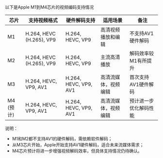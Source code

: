 以下是Apple M1到M4芯片的视频编码支持情况


| 芯片      | 支持视频格式                 | 硬件解码支持        | 适用场景             | 备注                    |
|-----------|------------------------------|---------------------|----------------------|-------------------------|
| M1        | H.264, HEVC (H.265), VP9     | H.264, HEVC, VP9   | 高清视频播放和编辑   | 不支持AV1硬件解码       |
| M2        | H.264, HEVC (H.265), VP9     | H.264, HEVC, VP9   | 主流高清播放         | 解码效率较M1有所提升    |
| M3        | H.264, HEVC, VP9, AV1        | H.264, HEVC, VP9, AV1 | 高清流媒体，视频编辑 | 首次支持AV1硬件解码    |
| M4 (预计) | H.264, HEVC, VP9, AV1        | H.264, HEVC, VP9, AV1 | 高清流媒体，视频编辑 | 预计进一步优化解码性能  |


说明：
- M1和M2都不支持AV1的硬件解码，需依赖软件解码；
- 从M3芯片开始，Apple开始支持AV1硬件解码，适合未来流媒体需求；
- M4芯片预计将进一步增强视频解码效率，但具体支持情况仍待确认。
